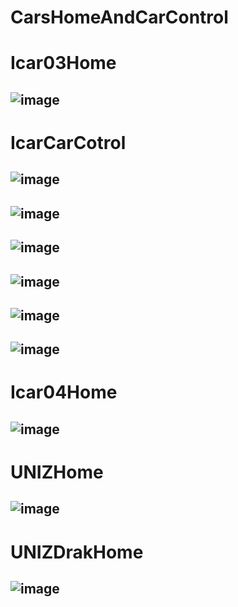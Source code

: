 # CarsHomeAndCarControl
# Icar03Home
## ![image](https://github.com/user-attachments/assets/21e6993f-4c8b-4beb-b19c-27dc07e9a85d)
# IcarCarCotrol
## ![image](https://github.com/user-attachments/assets/d786498f-1bcf-40af-b301-4e476010b5be)
## ![image](https://github.com/user-attachments/assets/8ea394a9-b273-40f2-ae7d-1c0554005ef0)
## ![image](https://github.com/user-attachments/assets/1e927150-2321-4ab0-a8e3-b71f36b6159d)
## ![image](https://github.com/user-attachments/assets/bc39ca3a-3ff3-45d1-9517-f93c4e255723)
## ![image](https://github.com/user-attachments/assets/eda0e76d-13b6-4e4a-9a58-d82142596afd)
## ![image](https://github.com/user-attachments/assets/9ed78e20-3afd-438c-9d42-c36ddbf9d8bf)
# Icar04Home
## ![image](https://github.com/user-attachments/assets/6b75b802-4fb2-4bc6-b052-1ffd21817e6d)
# UNIZHome
## ![image](https://github.com/user-attachments/assets/57b7ff9c-b830-4380-9997-3f85e456b2be)
# UNIZDrakHome
## ![image](https://github.com/user-attachments/assets/bce152ed-795b-4334-9b55-4c27b0b7e0d7)






